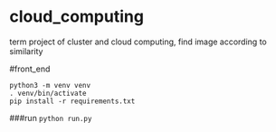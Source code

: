 # cloud_computing
term project of cluster and cloud computing, find image according to similarity

#front_end

```
python3 -m venv venv
. venv/bin/activate
pip install -r requirements.txt
```

###run
```python run.py```
